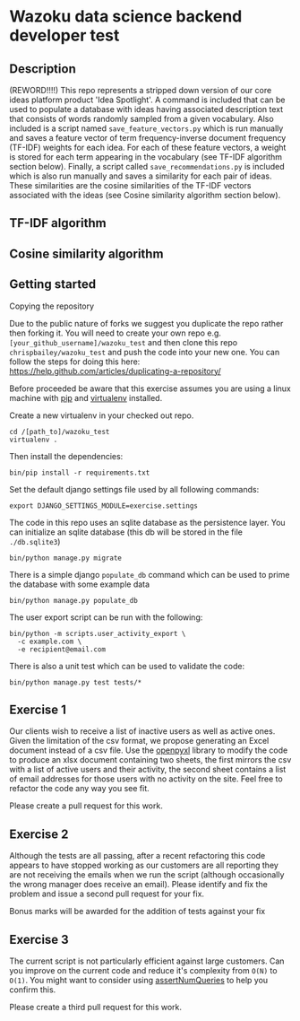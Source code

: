 # Wazoku data science backend developer test

## Description
(REWORD!!!!) This repo represents a stripped down version of our core ideas platform product 'Idea Spotlight'. A command is included that can be used to populate a database with ideas having associated description text that consists of words randomly sampled from a given vocabulary. Also included is a script named `save_feature_vectors.py` which is run manually and saves a feature vector of term frequency-inverse document frequency (TF-IDF) weights for each idea. For each of these feature vectors, a weight is stored for each term appearing in the vocabulary (see TF-IDF algorithm section below). Finally, a script called `save_recommendations.py` is included which is also run manually and saves a similarity for each pair of ideas. These similarities are the cosine similarities of the TF-IDF vectors associated with the ideas (see Cosine similarity algorithm section below).

## TF-IDF algorithm

## Cosine similarity algorithm

## Getting started

Copying the repository

Due to the public nature of forks we suggest you duplicate the repo rather then forking it. 
You will need to create your own repo e.g. `[your_github_username]/wazoku_test` and then clone 
this repo `chrispbailey/wazoku_test` and push the code into your new one. You can follow the steps for doing this here: https://help.github.com/articles/duplicating-a-repository/

Before proceeded be aware that this exercise assumes you are using a linux machine with [pip](https://pip.pypa.io/en/stable) and [virtualenv](https://virtualenv.pypa.io/en/stable/) installed. 

Create a new virtualenv in your checked out repo.

    cd /[path_to]/wazoku_test
    virtualenv .


Then install the dependencies:

    bin/pip install -r requirements.txt


Set the default django settings file used by all following commands:

    export DJANGO_SETTINGS_MODULE=exercise.settings


The code in this repo uses an sqlite database as the persistence layer. You can initialize an sqlite database (this db will be stored in the file `./db.sqlite3`)

    bin/python manage.py migrate

There is a simple django `populate_db` command which can be used to prime the database with some example data

    bin/python manage.py populate_db

The user export script can be run with the following:

    bin/python -m scripts.user_activity_export \
      -c example.com \
      -e recipient@email.com

There is also a unit test which can be used to validate the code:

    bin/python manage.py test tests/*



## Exercise 1

Our clients wish to receive a list of inactive users as well as active ones. Given the limitation
of the csv format, we propose generating an Excel document instead of a csv file. Use the
[openpyxl](https://openpyxl.readthedocs.org/) library to modify the code to produce an xlsx document
containing two sheets, the first mirrors the csv with a list of active users and their activity, the
second sheet contains a list of email addresses for those users with no activity on the site.
Feel free to refactor the code any way you see fit.

Please create a pull request for this work.

## Exercise 2

Although the tests are all passing, after a recent refactoring this code appears to have stopped working as
our customers are all reporting they are not receiving the emails when we run the script
(although occasionally the wrong manager does receive an email).
Please identify and fix the problem and issue a second pull request for your fix.

Bonus marks will be awarded for the addition of tests against your fix

## Exercise 3

The current script is not particularly efficient against large customers. Can you improve on
the current code and reduce it's complexity from `O(N)` to `O(1)`. You might want to consider using [assertNumQueries]( https://docs.djangoproject.com/en/1.9/topics/testing/tools/#django.test.TransactionTestCase.assertNumQueries) to help you confirm this.

Please create a third pull request for this work.
